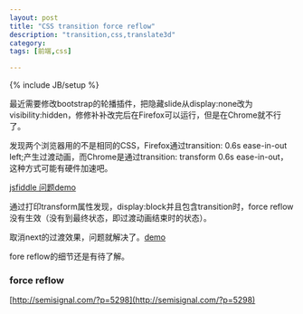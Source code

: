 ```yaml
---
layout: post
title: "CSS transition force reflow"
description: "transition,css,translate3d"
category: 
tags: [前端,css]

---
```

{% include JB/setup %}

最近需要修改bootstrap的轮播插件，把隐藏slide从display:none改为visibility:hidden，修修补补改完后在Firefox可以运行，但是在Chrome就不行了。

发现两个浏览器用的不是相同的CSS，Firefox通过transition: 0.6s ease-in-out left;产生过渡动画，而Chrome是通过transition: transform 0.6s ease-in-out，这种方式可能有硬件加速吧。

[jsfiddle 问题demo](https://jsfiddle.net/25d3ga9j/28/)

通过打印transform属性发现，display:block并且包含transition时，force reflow没有生效（没有到最终状态，即过渡动画结束时的状态）。

取消next的过渡效果，问题就解决了。[demo](https://jsfiddle.net/25d3ga9j/25/)

fore reflow的细节还是有待了解。



### force reflow
[http://semisignal.com/?p=5298](http://semisignal.com/?p=5298)

